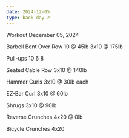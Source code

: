 ```yaml
---
date: 2024-12-05
type: back day 2
---
```

Workout December 05, 2024

Barbell Bent Over Row
10 @ 45lb
3x10 @ 175lb

Pull-ups
10
6
8


Seated Cable Row
3x10 @ 140lb

Hammer Curls
3x10 @ 30lb each

EZ-Bar Curl
3x10 @ 60lb

Shrugs
3x10 @ 90lb

Reverse Crunches
4x20 @ 0lb

Bicycle Crunches
4x20